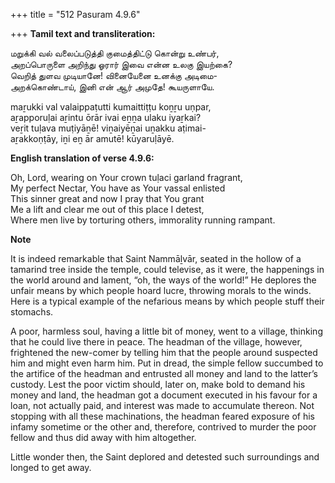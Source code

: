 +++
title = "512 Pasuram 4.9.6"

+++
**Tamil text and transliteration:**

மறுக்கி வல் வலைப்படுத்தி குமைத்திட்டு கொன்று உண்பர்,  
அறப்பொருளை அறிந்து ஓரார் இவை என்ன உலகு இயற்கை?  
வெறித் துளவ முடியானே! வினையேனை உனக்கு அடிமை-  
அறக்கொண்டாய், இனி என் ஆர் அமுதே! கூயருளாயே.

maṟukki val valaippaṭutti kumaittiṭṭu koṉṟu uṇpar,  
aṟapporuḷai aṟintu ōrār ivai eṉṉa ulaku iyaṟkai?  
veṟit tuḷava muṭiyāṉē! viṉaiyēṉai uṉakku aṭimai-  
aṟakkoṇṭāy, iṉi eṉ ār amutē! kūyaruḷāyē.

**English translation of verse 4.9.6:**

Oh, Lord, wearing on Your crown tuḷaci garland fragrant,  
My perfect Nectar, You have as Your vassal enlisted  
This sinner great and now I pray that You grant  
Me a lift and clear me out of this place I detest,  
Where men live by torturing others, immorality running rampant.

**Note**

It is indeed remarkable that Saint Nammāḻvār, seated in the hollow of a tamarind tree inside the temple, could televise, as it were, the happenings in the world around and lament, “oh, the ways of the world!” He deplores the unfair means by which people hoard lucre, throwing morals to the winds. Here is a typical example of the nefarious means by which people stuff their stomachs.

A poor, harmless soul, having a little bit of money, went to a village, thinking that he could live there in peace. The headman of the village, however, frightened the new-comer by telling him that the people around suspected him and might even harm him. Put in dread, the simple fellow succumbed to the artifice of the headman and entrusted all money and land to the latter’s custody. Lest the poor victim should, later on, make bold to demand his money and land, the headman got a document executed in his favour for a loan, not actually paid, and interest was made to accumulate thereon. Not stopping with all these machinations, the headman feared exposure of his infamy sometime or the other and, therefore, contrived to murder the poor fellow and thus did away with him altogether.

Little wonder then, the Saint deplored and detested such surroundings and longed to get away.


